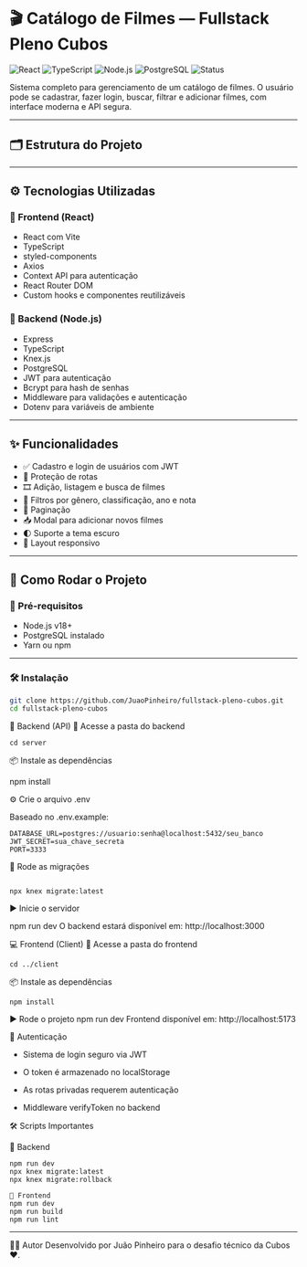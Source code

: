 # 🎬 Catálogo de Filmes — Fullstack Pleno Cubos

![React](https://img.shields.io/badge/frontend-React-blue?logo=react)
![TypeScript](https://img.shields.io/badge/language-TypeScript-3178c6?logo=typescript)
![Node.js](https://img.shields.io/badge/backend-Node.js-43853d?logo=node.js)
![PostgreSQL](https://img.shields.io/badge/database-PostgreSQL-336791?logo=postgresql)
![Status](https://img.shields.io/badge/status-em%20desenvolvimento-yellow)

Sistema completo para gerenciamento de um catálogo de filmes. O usuário pode se cadastrar, fazer login, buscar, filtrar e adicionar filmes, com interface moderna e API segura.

---

## 🗂 Estrutura do Projeto


---

## ⚙️ Tecnologias Utilizadas

### 🔹 Frontend (React)

- React com Vite
- TypeScript
- styled-components
- Axios
- Context API para autenticação
- React Router DOM
- Custom hooks e componentes reutilizáveis

### 🔸 Backend (Node.js)

- Express
- TypeScript
- Knex.js
- PostgreSQL
- JWT para autenticação
- Bcrypt para hash de senhas
- Middleware para validações e autenticação
- Dotenv para variáveis de ambiente

---

## ✨ Funcionalidades

- ✅ Cadastro e login de usuários com JWT
- 🔐 Proteção de rotas
- 🎞 Adição, listagem e busca de filmes
- 🔎 Filtros por gênero, classificação, ano e nota
- 🔄 Paginação
- 📥 Modal para adicionar novos filmes
- 🌓 Suporte a tema escuro
- 📱 Layout responsivo

---

## 🚀 Como Rodar o Projeto

### 📌 Pré-requisitos

- Node.js v18+
- PostgreSQL instalado
- Yarn ou npm

---

### 🛠️ Instalação

```bash
git clone https://github.com/JuaoPinheiro/fullstack-pleno-cubos.git
cd fullstack-pleno-cubos
````
🧩 Backend (API)
📍 Acesse a pasta do backend
```
cd server
```


📦 Instale as dependências

npm install

⚙️ Crie o arquivo .env

Baseado no .env.example:

```
DATABASE_URL=postgres://usuario:senha@localhost:5432/seu_banco
JWT_SECRET=sua_chave_secreta
PORT=3333
```


🔄 Rode as migrações
```

npx knex migrate:latest

```

▶️ Inicie o servidor

npm run dev
O backend estará disponível em: http://localhost:3000


💻 Frontend (Client)
📍 Acesse a pasta do frontend
```
cd ../client
```


📦 Instale as dependências
```
npm install
```


▶️ Rode o projeto
npm run dev
Frontend disponível em: http://localhost:5173


🔐 Autenticação

- Sistema de login seguro via JWT

- O token é armazenado no localStorage

- As rotas privadas requerem autenticação

- Middleware verifyToken no backend

  

🛠 Scripts Importantes

📍 Backend
```
npm run dev
npx knex migrate:latest
npx knex migrate:rollback
```

```
📍 Frontend
npm run dev
npm run build 
npm run lint 
```

---


🧑‍💻 Autor
Desenvolvido por Juão Pinheiro para o desafio técnico da Cubos❤️.



